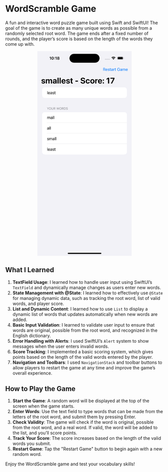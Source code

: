 # WordScramble Game

A fun and interactive word puzzle game built using Swift and SwiftUI! The goal of the game is to create as many unique words as possible from a randomly selected root word. The game ends after a fixed number of rounds, and the player’s score is based on the length of the words they come up with.

<p align="center">
  <img src="https://raw.githubusercontent.com/ashut08/100daysSwiftUIChallenge/main/WordScramble/wordscramble.png" alt="unitconverter" width="300"/>
</p>

## What I Learned

1. **TextField Usage**: I learned how to handle user input using SwiftUI’s `TextField` and dynamically manage changes as users enter new words.
2. **State Management with @State**: I learned how to effectively use `@State` for managing dynamic data, such as tracking the root word, list of valid words, and player score.
3. **List and Dynamic Content**: I learned how to use `List` to display a dynamic list of words that updates automatically when new words are added.
4. **Basic Input Validation**: I learned to validate user input to ensure that words are original, possible from the root word, and recognized in the English dictionary.
5. **Error Handling with Alerts**: I used SwiftUI’s `Alert` system to show messages when the user enters invalid words.
6. **Score Tracking**: I implemented a basic scoring system, which gives points based on the length of the valid words entered by the player.
7. **Navigation and Toolbars**: I used `NavigationStack` and toolbar buttons to allow players to restart the game at any time and improve the game’s overall experience.

## How to Play the Game

1. **Start the Game**: A random word will be displayed at the top of the screen when the game starts.
2. **Enter Words**: Use the text field to type words that can be made from the letters of the root word, and submit them by pressing Enter.
3. **Check Validity**: The game will check if the word is original, possible from the root word, and a real word. If valid, the word will be added to the list, and you’ll score points.
4. **Track Your Score**: The score increases based on the length of the valid words you submit.
5. **Restart Game**: Tap the "Restart Game" button to begin again with a new random word.

Enjoy the WordScramble game and test your vocabulary skills!
